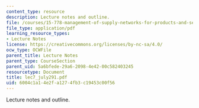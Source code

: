 ```yaml
---
content_type: resource
description: Lecture notes and outline.
file: /courses/15-778-management-of-supply-networks-for-products-and-services-summer-2004/6004c1a14e2fa1274fb3c19453c00f56_lec7_july291.pdf
file_type: application/pdf
learning_resource_types:
- Lecture Notes
license: https://creativecommons.org/licenses/by-nc-sa/4.0/
ocw_type: OCWFile
parent_title: Lecture Notes
parent_type: CourseSection
parent_uid: 5a6bfede-29a6-2098-4e42-00c582403245
resourcetype: Document
title: lec7_july291.pdf
uid: 6004c1a1-4e2f-a127-4fb3-c19453c00f56
---
```

Lecture notes and outline.